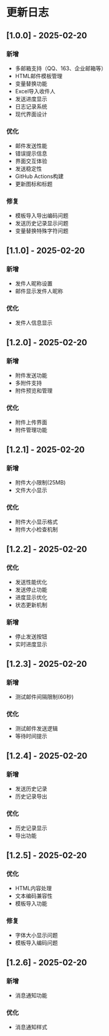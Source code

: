 # 更新日志

## [1.0.0] - 2025-02-20
### 新增
- 多邮箱支持（QQ、163、企业邮箱等）
- HTML邮件模板管理
- 变量替换功能
- Excel导入收件人
- 发送进度显示
- 日志记录系统
- 现代界面设计

### 优化
- 邮件发送性能
- 错误提示信息
- 界面交互体验
- 发送稳定性
- GitHub Actions构建
- 更新图标和标题

### 修复
- 模板导入导出编码问题
- 发送历史记录显示问题
- 变量替换特殊字符问题

## [1.1.0] - 2025-02-20
### 新增
- 发件人昵称设置
- 邮件显示发件人昵称

### 优化
- 发件人信息显示

## [1.2.0] - 2025-02-20
### 新增
- 附件发送功能
- 多附件支持
- 附件预览和管理

### 优化
- 附件上传界面
- 附件管理功能

## [1.2.1] - 2025-02-20
### 新增
- 附件大小限制(25MB)
- 文件大小显示

### 优化
- 附件大小显示格式
- 附件大小检查机制

## [1.2.2] - 2025-02-20
### 优化
- 发送性能优化
- 发送停止功能
- 进度显示优化
- 状态更新机制

### 新增
- 停止发送按钮
- 实时进度显示

## [1.2.3] - 2025-02-20
### 新增
- 测试邮件间隔限制(60秒)

### 优化
- 测试邮件发送逻辑
- 等待时间提示

## [1.2.4] - 2025-02-20
### 新增
- 发送历史记录
- 历史记录导出

### 优化
- 历史记录显示
- 导出功能

## [1.2.5] - 2025-02-20
### 优化
- HTML内容处理
- 文本编码兼容性
- 模板导入功能

### 修复
- 字体大小显示问题
- 模板导入编码问题

## [1.2.6] - 2025-02-20
### 新增
- 消息通知功能

### 优化
- 消息通知样式
